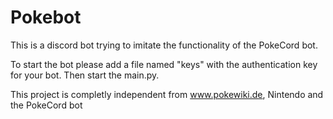 # Pokebot
This is a discord bot trying to imitate the functionality of the PokeCord bot.

To start the bot please add a file named "keys" with the authentication key for your bot. Then start the main.py.

This project is completly independent from www.pokewiki.de, Nintendo and the PokeCord bot